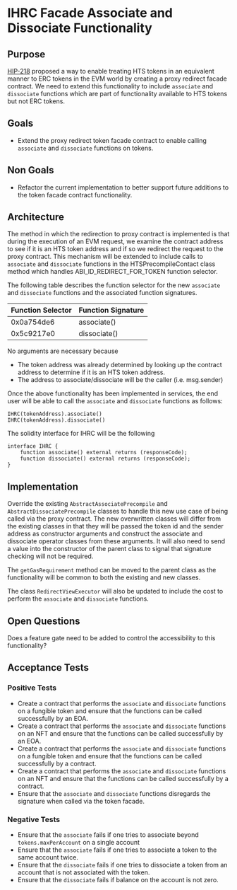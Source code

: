 # IHRC Facade Associate and Dissociate Functionality

## Purpose

[HIP-218](https://hips.hedera.com/hip/hip-218) proposed a way to enable treating HTS tokens in an equivalent manner
to ERC tokens in the EVM world by creating a proxy redirect facade contract.  We need to extend 
this functionality to include `associate` and `dissociate` functions which are part of functionality available to HTS tokens
but not ERC tokens.

## Goals

- Extend the proxy redirect token facade contract to enable calling `associate` and `dissociate` functions on tokens.

## Non Goals

- Refactor the current implementation to better support future additions to the token facade contract functionality.

## Architecture

The method in which the redirection to proxy contract is implemented is that during the execution of an EVM request, we examine the contract address to see
if it is an HTS token address and if so we redirect the request to the proxy contract.  This mechanism will be extended to include
calls to `associate` and `dissociate` functions in the HTSPrecompileContact class method which handles ABI_ID_REDIRECT_FOR_TOKEN function selector.

The following table describes the function selector for the new `associate` and `dissociate` functions and the associated function signatures.

| Function Selector | Function Signature |
|-------------------|--------------------|
| 0x0a754de6        | associate()        |
| 0x5c9217e0        | dissociate()       |

No arguments are necessary because 
- The token address was already determined by looking up the contract address to determine if it is an HTS token address.
- The address to associate/dissociate will be the caller (i.e. msg.sender)

Once the above functionality has been implemented in services, the end user will be able to call the `associate` and `dissociate` functions as follows:

```
IHRC(tokenAddress).associate()
IHRC(tokenAddress).dissociate()
```

The solidity interface for IHRC will be the following

```
interface IHRC {
    function associate() external returns (responseCode);
    function dissociate() external returns (responseCode);
}
```

## Implementation

Override the existing `AbstractAssociatePrecompile` and `AbstractDissociatePrecompile` classes to handle this new use case
of being called via the proxy contract.  The new overwritten classes will differ from the existing classes in that they will
be passed the token id and the sender address as constructor arguments and construct the associate and dissociate operator 
classes from these arguments.  It will also need to send a value into the constructor of the parent class to signal that
signature checking will not be required. 

The `getGasRequirement` method can be moved to the parent class as the functionality will be
common to both the existing and new classes. 

The class `RedirectViewExecutor` will also be updated to include the cost to perform the `associate` and `dissociate` functions.

## Open Questions

Does a feature gate need to be added to control the accessibility to this functionality?

## Acceptance Tests

### Positive Tests
- Create a contract that performs the `associate` and `dissociate` functions on a fungible token and ensure that the functions can be called successfully by an EOA.
- Create a contract that performs the `associate` and `dissociate` functions on an NFT and ensure that the functions can be called successfully by an EOA.
- Create a contract that performs the `associate` and `dissociate` functions on a fungible token and ensure that the functions can be called successfully by a contract.
- Create a contract that performs the `associate` and `dissociate` functions on an NFT and ensure that the functions can be called successfully by a contract.
- Ensure that the `associate` and `dissociate` functions disregards the signature when called via the token facade.

### Negative Tests
- Ensure that the `associate` fails if one tries to associate beyond `tokens.maxPerAccount` on a single account
- Ensure that the `associate` fails if one tries to associate a token to the same account twice.
- Ensure that the `dissociate` fails if one tries to dissociate a token from an account that is not associated with the token.
- Ensure that the `dissociate` fails if balance on the account is not zero.